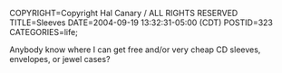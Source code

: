 COPYRIGHT=Copyright Hal Canary / ALL RIGHTS RESERVED
TITLE=Sleeves
DATE=2004-09-19 13:32:31-05:00 (CDT)
POSTID=323
CATEGORIES=life;

Anybody know where I can get free and/or very cheap CD sleeves, envelopes, or jewel cases?
